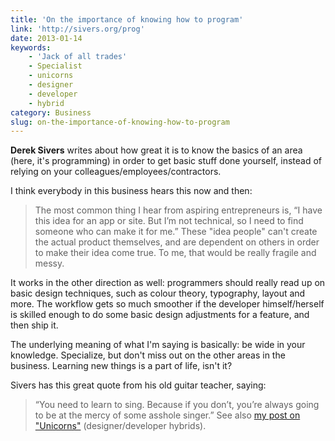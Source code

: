 ```yaml
---
title: 'On the importance of knowing how to program'
link: 'http://sivers.org/prog'
date: 2013-01-14
keywords:
    - 'Jack of all trades'
    - Specialist
    - unicorns
    - designer
    - developer
    - hybrid
category: Business
slug: on-the-importance-of-knowing-how-to-program
---
```


**Derek Sivers** writes about how great it is to know the basics of an area (here, it's programming) in order to get basic stuff done yourself, instead of relying on your colleagues/employees/contractors.
 
 I think everybody in this business hears this now and then:
 > The most common thing I hear from aspiring entrepreneurs is, “I have this idea for an app or site. But I’m not technical, so I need to find someone who can make it for me.”
These "idea people" can't create the actual product themselves, and are dependent on others in order to make their idea come true. To me, that would be really fragile and messy.
 
 It works in the other direction as well: programmers should really read up on basic design techniques, such as colour theory, typography, layout and more. The workflow gets so much smoother if the developer himself/herself is skilled enough to do some basic design adjustments for a feature, and then ship it.
 
 The underlying meaning of what I'm saying is basically: be wide in your knowledge. Specialize, but don't miss out on the other areas in the business. Learning new things is a part of life, isn't it?
 
 Sivers has this great quote from his old guitar teacher, saying:
 > “You need to learn to sing. Because if you don’t, you’re always going to be at the mercy of some asshole singer.”
See also [my post on "Unicorns"](http://johanbrook.com/business/unicorn/ "I’m apparently a unicorn") (designer/developer hybrids).
